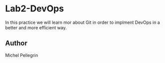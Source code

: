 # Lab2-DevOps
In this practice we will learn mor about Git in order to implment DevOps in a better and more efficient way. 
## Author 
Michel Pellegrin
